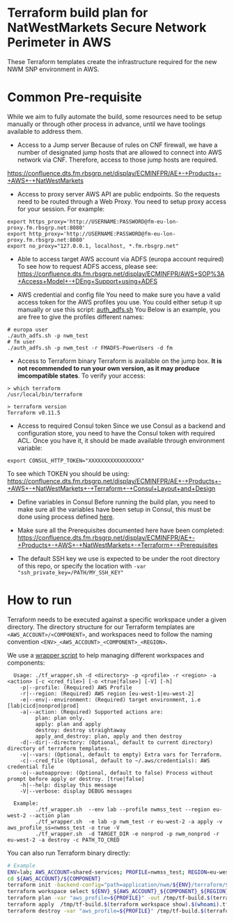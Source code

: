 # Terraform build plan for NatWestMarkets Secure Network Perimeter in AWS
These Terraform templates create the infrastructure required for the new NWM SNP environment in AWS. 

# Common Pre-requisite
While we aim to fully automate the build, some resources need to be setup manually or through other process in advance, until we have toolings available to address them.

* Access to a Jump server
Because of rules on CNF firewall, we have a number of designated jump hosts that are allowed to connect into AWS network via CNF. Therefore, access to those jump hosts are required.

https://confluence.dts.fm.rbsgrp.net/display/ECMINFPR/AE+-+Products+-+AWS+-+NatWestMarkets

* Access to proxy server
AWS API are public endpoints. So the requests need to be routed through a Web Proxy. You need to setup proxy access for your session. For example:
```
export https_proxy='http://USERNAME:PASSWORD@fm-eu-lon-proxy.fm.rbsgrp.net:8080'
export http_proxy='http://USERNAME:PASSWORD@fm-eu-lon-proxy.fm.rbsgrp.net:8080'
export no_proxy="127.0.0.1, localhost, *.fm.rbsgrp.net"
```

* Able to access target AWS account via ADFS (europa account required)
To see how to request ADFS access, please see: https://confluence.dts.fm.rbsgrp.net/display/ECMINFPR/AWS+SOP%3A+Access+Model+-+DEng+Support+using+ADFS

* AWS credential and config file
You need to make sure you have a valid access token for the AWS profiles you use. You could either setup it up manually or use this script: [auth_adfs.sh](../scripts)
You 
Below is an example, you are free to give the profiles different names:
```
# europa user
./auth_adfs.sh -p nwm_test
# fm user
./auth_adfs.sh -p nwm_test -r FMADFS-PowerUsers -d fm
```

* Access to Terraform binary
Terraform is available on the jump box. **It is not recommended to run your own version, as it may produce imcompatible states**. To verify your access:
```
> which terraform
/usr/local/bin/terraform

> terraform version
Terraform v0.11.5
```

* Access to required Consul token
Since we use Consul as a backend and configuration store, you need to have the Consul token with required ACL. Once you have it, it should be made available through environment variable:
```
export CONSUL_HTTP_TOKEN="XXXXXXXXXXXXXXXXX" 
```
To see which TOKEN you should be using: https://confluence.dts.fm.rbsgrp.net/display/ECMINFPR/AE+-+Products+-+AWS+-+NatWestMarkets+-+Terraform+-+Consul+Layout+and+Design

* Define variables in Consul
Before running the build plan, you need to make sure all the variables have been setup in Consul, this must be done using process defined [here](consul/).

* Make sure all the Prerequisites documented here have been completed:
https://confluence.dts.fm.rbsgrp.net/display/ECMINFPR/AE+-+Products+-+AWS+-+NatWestMarkets+-+Terraform+-+Prerequisites

* The default SSH key we use is expected to be under the root directory of this repo, or specify the location with `-var "ssh_private_key=/PATH/MY_SSH_KEY"`


# How to run

Terraform needs to be executed against a specific workspace under a given directory. The directory structure for our Terraform templates are `<AWS_ACCOUNT>/<COMPONENT>`, and workspaces need to follow the naming convention `<ENV>_<AWS_ACCOUNT>_<COMPONENT>_<REGION>`. 

We use a [wrapper script](../scripts/tf_wrapper.sh) to help managing different workspaces and components:

```text
  Usage: ./tf_wrapper.sh -d <directory> -p <profile> -r <region> -a <action> [-c <cred_file>] [-o <true|false>] [-V] [-h]
    -p|--profile: (Required) AWS Profile
    -r|--region: (Required) AWS region [eu-west-1|eu-west-2]
    -e|--env|--environment: (Required) target environment, i.e [lab|cicd|nonprod|prod]
    -a|--action: (Required) Supported actions are:
         plan: plan only.
         apply: plan and apply
         destroy: destroy straightaway
         apply_and_destroy: plan, apply and then destroy
    -d|--dir|--directory: (Optional, default to current directory) directory of terraform templates.
    -v|--vars: (Optional, default to empty) Extra vars for Terraform.
    -c|--cred_file (Optional, default to ~/.aws/credentials): AWS credential file
    -o|--autoapprove: (Optional, default to false) Process without prompt before apply or destroy. [true|false]
    -h|--help: display this message
    -V|--verbose: display DEBUG messages

  Example:
         ./tf_wrapper.sh  --env lab --profile nwmss_test --region eu-west-2 --action plan
         ./tf_wrapper.sh  -e lab -p nwm_test -r eu-west-2 -a apply -v aws_profile_ss=nwmss_test -o true -V
         ./tf_wrapper.sh  -d TARGET_DIR -e nonprod -p nwm_nonprod -r eu-west-2 -a destroy -c PATH_TO_CRED
```

You can also run Terraform binary directly:
```bash
# Example
ENV=lab; AWS_ACCOUNT=shared-services; PROFILE=nwmss_test; REGION=eu-west-2;
cd ${AWS_ACCOUNT}/${COMPONENT}
terraform init -backend-config="path=application/nwm/${ENV}/terraform/${AWS_ACCOUNT}/state/tfstate" -plugin-dir=/usr/local/bin/.terraform/plugins/linux_amd64
terraform workspace select ${ENV}_${AWS_ACCOUNT}_${COMPONENT}_${REGION}
terraform plan -var "aws_profile=${PROFILE}" -out /tmp/tf-build.$(terraform workspace show).$(whoami).tfplan
terraform apply  /tmp/tf-build.$(terraform workspace show).$(whoami).tfplan
terraform destroy -var "aws_profile=${PROFILE}" /tmp/tf-build.$(terraform workspace show).$(whoami).tfplan
```

